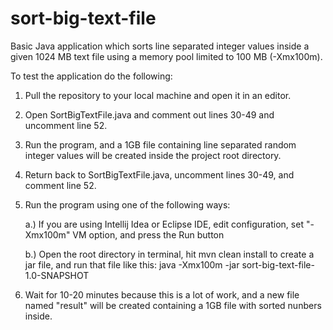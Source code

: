 # sort-big-text-file
Basic Java application which sorts line separated integer values inside a given 1024 MB text file using a memory pool limited to 100 MB (-Xmx100m).

To test the application do the following:

1. Pull the repository to your local machine and open it in an editor.
2. Open SortBigTextFile.java and comment out lines 30-49 and uncomment line 52.
3. Run the program, and a 1GB file containing line separated random integer values will be created inside the project root directory.
4. Return back to SortBigTextFile.java, uncomment lines 30-49, and comment line 52.
5. Run the program using one of the following ways:

    a.) If you are using Intellij Idea or Eclipse IDE, edit configuration, set "-Xmx100m" VM option, and press the Run button
    
    b.) Open the root directory in terminal, hit mvn clean install to create a jar file, and run that file like this: java -Xmx100m -jar sort-big-text-file-1.0-SNAPSHOT
    
6. Wait for 10-20 minutes because this is a lot of work, and a new file named "result" will be created containing a 1GB file with sorted nunbers inside.
